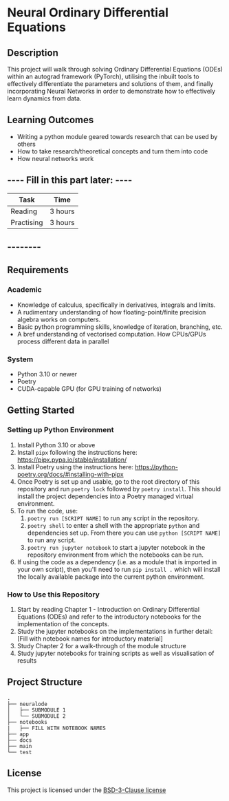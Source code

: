 # Neural Ordinary Differential Equations

## Description

This project will walk through solving Ordinary Differential Equations (ODEs) 
within an autograd framework (PyTorch), utilising the inbuilt tools to effectively 
differentiate the parameters and solutions of them, and finally incorporating 
Neural Networks in order to demonstrate how to effectively learn dynamics from data.

## Learning Outcomes

- Writing a python module geared towards research that can be used by others
- How to take research/theoretical concepts and turn them into code
- How neural networks work

## ---- Fill in this part later: ----
<!-- How long should they spend reading and practising using your Code.
Provide your best estimate -->

| Task       | Time    |
| ---------- | ------- |
| Reading    | 3 hours |
| Practising | 3 hours |

## --------

## Requirements

<!--
If your exemplar requires students to have a background knowledge of something
especially this is the place to mention that.

List any resources you would recommend to get the students started.

If there is an existing exemplar in the ReCoDE repositories link to that.
-->

### Academic

 - Knowledge of calculus, specifically in derivatives, integrals and limits.
 - A rudimentary understanding of how floating-point/finite precision algebra works on computers.
 - Basic python programming skills, knowledge of iteration, branching, etc.
 - A bref understanding of vectorised computation. How CPUs/GPUs process different data in parallel

<!-- List the system requirements and how to obtain them, that can be as simple
as adding a hyperlink to as detailed as writting step-by-step instructions.
How detailed the instructions should be will vary on a case-by-case basis.

Here are some examples:

- 50 GB of disk space to hold Dataset X
- Anaconda
- Python 3.11 or newer
- Access to the HPC
- PETSc v3.16
- gfortran compiler
- Paraview
-->

### System

- Python 3.10 or newer
- Poetry
- CUDA-capable GPU (for GPU training of networks)

<!-- Instructions on how the student should start going through the exemplar.

Structure this section as you see fit but try to be clear, concise and accurate
when writing your instructions.

For example:
Start by watching the introduction video,
then study Jupyter notebooks 1-3 in the `intro` folder
and attempt to complete exercise 1a and 1b.

Once done, start going through through the PDF in the `main` folder.
By the end of it you should be able to solve exercises 2 to 4.

A final exercise can be found in the `final` folder.

Solutions to the above can be found in `solutions`.
-->

## Getting Started

### Setting up Python Environment

1. Install Python 3.10 or above
2. Install `pipx` following the instructions here: https://pipx.pypa.io/stable/installation/
3. Install Poetry using the instructions here: https://python-poetry.org/docs/#installing-with-pipx
4. Once Poetry is set up and usable, go to the root directory of this repository and run `poetry lock` followed by `poetry install`. This should install the project dependencies into a Poetry managed virtual environment.
5. To run the code, use:
   1. `poetry run [SCRIPT NAME]` to run any script in the repository.
   2. `poetry shell` to enter a shell with the appropriate `python` and dependencies set up. From there you can use `python [SCRIPT NAME]` to run any script.
   3. `poetry run jupyter notebook` to start a jupyter notebook in the repository environment from which the notebooks can be run.
6. If using the code as a dependency (i.e. as a module that is imported in your own script), then you'll need to run `pip install .` which will install the locally available package into the current python environment. 

### How to Use this Repository

1. Start by reading Chapter 1 - Introduction on Ordinary Differential Equations (ODEs) and refer to the introductory notebooks for the implementation of the concepts.
2. Study the jupyter notebooks on the implementations in further detail: [Fill with notebook names for introductory material]
3. Study Chapter 2 for a walk-through of the module structure
4. Study jupyter notebooks for training scripts as well as visualisation of results

<!-- An overview of the files and folder in the exemplar.
Not all files and directories need to be listed, just the important
sections of your project, like the learning material, the code, the tests, etc.

A good starting point is using the command `tree` in a terminal(Unix),
copying its output and then removing the unimportant parts.

You can use ellipsis (...) to suggest that there are more files or folders
in a tree node.

-->

## Project Structure

```log
.
├── neuralode
│   ├── SUBMODULE 1
│   └── SUBMODULE 2
├── notebooks
|   ├── FILL WITH NOTEBOOK NAMES
├── app
├── docs
├── main
└── test
```

<!-- Change this to your License. Make sure you have added the file on GitHub -->

## License

This project is licensed under the [BSD-3-Clause license](LICENSE.md)

